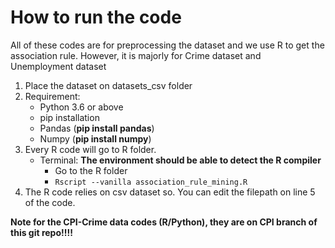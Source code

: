# How to run the code

All of these codes are for preprocessing the dataset and we use R to get the association rule. However, it is majorly for Crime dataset and Unemployment dataset

1. Place the dataset on datasets_csv folder
2. Requirement:
    - Python 3.6 or above
    - pip installation
    - Pandas (**pip install pandas**)
    - Numpy (**pip install numpy**)
3. Every R code will go to R folder.
    - Terminal: **The environment should be able to detect the R compiler**
        * Go to the R folder
        * ```Rscript --vanilla association_rule_mining.R```
4. The R code relies on csv dataset so. You can edit the filepath on line 5 of the code.

**Note for the CPI-Crime data codes (R/Python), they are on CPI branch of this git repo!!!!**
    
